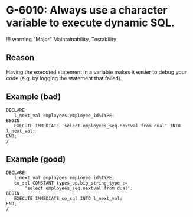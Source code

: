 # G-6010: Always use a character variable to execute dynamic SQL.

!!! warning "Major"
    Maintainability, Testability

## Reason

Having the executed statement in a variable makes it easier to debug your code (e.g. by logging the statement that failed).

## Example (bad)

```
DECLARE
   l_next_val employees.employee_id%TYPE;
BEGIN
   EXECUTE IMMEDIATE 'select employees_seq.nextval from dual' INTO l_next_val;
END;
/
```

## Example (good)

```
DECLARE
   l_next_val employees.employee_id%TYPE;
   co_sql CONSTANT types_up.big_string_type := 
       'select employees_seq.nextval from dual';
BEGIN
   EXECUTE IMMEDIATE co_sql INTO l_next_val;
END;
/
```
